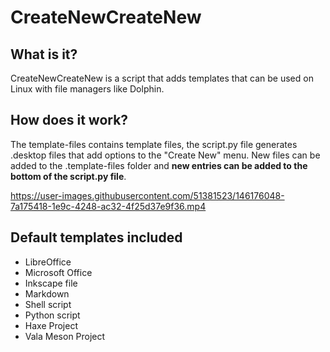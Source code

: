 # CreateNewCreateNew
## What is it?
CreateNewCreateNew is a script that adds templates that can be used on Linux with file managers like Dolphin.

## How does it work?
The template-files contains template files, the script.py file generates .desktop files that add options to the "Create New" menu. New files can be added to the .template-files folder and **new entries can be added to the bottom of the script.py file**.

https://user-images.githubusercontent.com/51381523/146176048-7a175418-1e9c-4248-ac32-4f25d37e9f36.mp4

## Default templates included
- LibreOffice
- Microsoft Office 
- Inkscape file 
- Markdown
- Shell script
- Python script
- Haxe Project
- Vala Meson Project